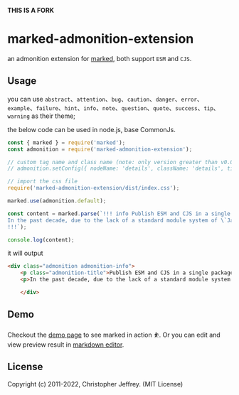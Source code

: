 **THIS IS A FORK**

# marked-admonition-extension
an admonition extension for [marked](https://github.com/markedjs/marked), both support `ESM` and `CJS`.

## Usage
you can use `abstract`、`attention`、`bug`、`caution`、`danger`、`error`、`example`、`failure`、`hint`、`info`、`note`、`question`、`quote`、`success`、`tip`、`warning` as their theme;

the below code can be used in node.js, base CommonJs.
``` js
const { marked } = require('marked');
const admonition = require('marked-admonition-extension');

// custom tag name and class name (note: only version greater than v0.0.2 support)
// admonition.setConfig({ nodeName: 'details', className: 'details', title: { nodeName: 'summary' } });

// import the css file
require('marked-admonition-extension/dist/index.css');

marked.use(admonition.default);

const content = marked.parse(`!!! info Publish ESM and CJS in a single package
In the past decade, due to the lack of a standard module system of \`JavaScript\`, **CommonJS** (a.k.a the \`require('xxx')\` and \`module.exports\` syntax) has been the way how Node.js and NPM packages work. Until 2015, when ECMAScript modules finally show up as the standard solution, the community start migrating to native ESM gradually.
!!!`);

console.log(content);
```
it will output
``` html
<div class="admonition admonition-info">
    <p class="admonition-title">Publish ESM and CJS in a single package</p>
    <p>In the past decade, due to the lack of a standard module system of <code>JavaScript</code>, <strong>CommonJS</strong> (a.k.a the <code>require(&#39;xxx&#39;)</code> and <code>module.exports</code> syntax) has been the way how Node.js and NPM packages work. Until 2015, when ECMAScript modules finally show up as the standard solution, the community start migrating to native ESM gradually.</p>

    </div>
```

## Demo

Checkout the [demo page](https://stackblitz.com/edit/typescript-cbre5j?file=index.ts) to see marked in action ⛹️.
Or you can edit and view preview result in [markdown editor](https://xiefucai.gitee.io/article/**).

## License

Copyright (c) 2011-2022, Christopher Jeffrey. (MIT License)